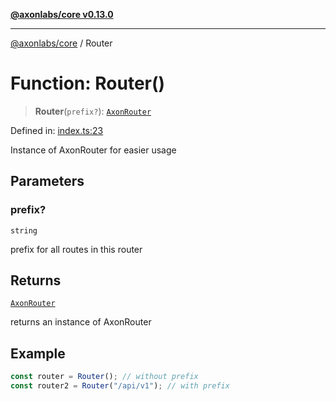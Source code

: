 [**@axonlabs/core v0.13.0**](../README.md)

***

[@axonlabs/core](../globals.md) / Router

# Function: Router()

> **Router**(`prefix?`): [`AxonRouter`](../classes/AxonRouter.md)

Defined in: [index.ts:23](https://github.com/AxonJsLabs/AxonJs/blob/407e35cea641a89da71a37171ebae2edf17c9012/src/index.ts#L23)

Instance of AxonRouter for easier usage

## Parameters

### prefix?

`string`

prefix for all routes in this router

## Returns

[`AxonRouter`](../classes/AxonRouter.md)

returns an instance of AxonRouter

## Example

```ts
const router = Router(); // without prefix
const router2 = Router("/api/v1"); // with prefix
```
